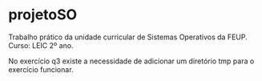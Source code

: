 # projetoSO

Trabalho prático da unidade curricular de Sistemas Operativos da FEUP. 
Curso: LEIC 2º ano.

No exercício q3 existe a necessidade de adicionar um diretório tmp para o exercício funcionar.
